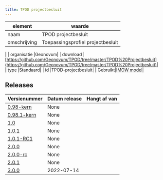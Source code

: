 ```yaml
---
title: TPOD projectbesluit
---
```


|element|waarde|
|-----|------|
| naam  |TPOD projectbesluit|
| omschrijving  |Toepassingsprofiel projectbesluit
|
| organisatie  |Geonovum|
| download  | [https://github.com/Geonovum/TPOD/tree/master/TPOD%20Projectbesluit](https://github.com/Geonovum/TPOD/tree/master/TPOD%20Projectbesluit)|
| type  |Standaard|
| id  |TPOD-projectbesluit|
| Gebruikt|[IMOW model](https://geonovum.github.io/dso-configuratiemanagement/ci/Geonovum/IMOW)|

## Releases

|Versienummer|Datum release|Hangt af van
|-------|-------|-----|
| [0.98-kern](<https://github.com/Geonovum/TPOD/blob/master/TPOD Projectbesluit/TPOD Projectbesluit v0.98-kern.pdf>)|None||
| [0.98.1-kern](<https://github.com/Geonovum/TPOD/blob/master/TPOD Projectbesluit/TPOD Projectbesluit v0.98.1-kern.pdf>)|None||
| [1.0](<https://github.com/Geonovum/TPOD/blob/master/TPOD Projectbesluit/TPOD Projectbesluit v1.0.pdf>)|None||
| [1.0.1](<https://github.com/Geonovum/TPOD/blob/master/TPOD Projectbesluit/TPOD Projectbesluit v1.0.1.pdf>)|None||
| [1.0.1-RC1](<https://github.com/Geonovum/TPOD/blob/master/TPOD Projectbesluit/TPOD Projectbesluit v1.0.1-RC1.pdf>)|None||
| [2.0.0](<https://github.com/Geonovum/TPOD/blob/master/TPOD Projectbesluit/TPOD_Projectbesluit_v2.0.0.pdf>)|None||
| [2.0.0-rc](<https://github.com/Geonovum/TPOD/blob/master/TPOD Projectbesluit/TPOD_Projectbesluit_v2.0.0-rc.pdf>)|None||
| [2.0.1](<https://github.com/Geonovum/TPOD/blob/master/TPOD Projectbesluit/TPOD_projectbesluit_v2.0.1.pdf>)|None||
| [3.0.0](<https://github.com/Geonovum/TPOD/blob/master/TPOD Projectbesluit/TPOD_Projectbesluit_v3.0.0.pdf>)|2022-07-14||

